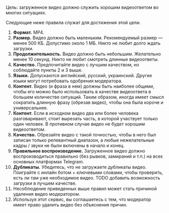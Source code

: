 Цель: загруженное видео должно служить хорошим видеоответом во многих ситуациях.

Следующие ниже правила служат для достижения этой цели.

1.  **Формат.** MP4.
2.  **Размер.** Видео должно быть маленьким. Рекомендуемый размер — менее 500 КБ. Допустимо около 1 МБ. Никто не любит долго ждать загрузки.
3.  **Продолжительность.** Видео должно быть небольшим. Желательно менее 10 секунд. Никто не любит смотреть длинные видеоответы.
4.  **Качество.** Предпочитайте видео с лучшим качеством, но соблюдайте пункты 2 и 3 выше.
5.  **Языки.** Допускаются английский, русский, украинский. Другие языки могут потребовать одобрения модератора.
6.  **Контент.** Видео (и фраза в нем) должны быть наиболее общими, чтобы его можно было использовать в качестве видеоответа в большем количестве ситуаций. Таким образом, иногда имеет смысл сократить длинную фразу (обрезав видео), чтобы она была короче и универсальнее.
7.  **Контент.** Если в исходном видео два или более человека разговаривают, стоит вырезать часть, в которой участвует только один человек. В противном случае видео не будет хорошим видеоответом.
8.  **Качество.** Обрезайте видео с такой точностью, чтобы в него был записан только релевантный диапазон, а любые нежелательные кадры / звуки не были включены в начало и конец.
9.  **Правильное воспроизведение.** Загруженное видео должно воспроизводиться правильно (без рывков, замираний и т.п.) на всех основных платформах Telegram.
10. **Дубликаты.** Убедитесь, что не загружаете дубликаты видео. Поиграйте с инлайн ботом + ключевыми словами, чтобы проверить, есть ли там уже необходимое видео. TODO добавить возможность загрузки в лучшем качестве.
11. Несоблюдение приведенных выше правил может стать причиной удаления видео модератором.
12. Используя этот сервис, вы соглашаетесь с тем, что модератор имеет право удалить видео без объяснения причин.